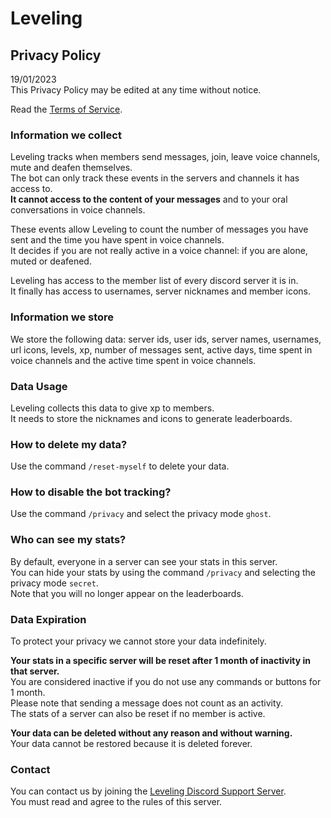 # Leveling

## Privacy Policy

19/01/2023  
This Privacy Policy may be edited at any time without notice.

Read the [Terms of Service](https://scoutant.org/leveling/terms-of-service).

### Information we collect

Leveling tracks when members send messages, join, leave voice channels, mute and deafen themselves.  
The bot can only track these events in the servers and channels it has access to.  
**It cannot access to the content of your messages** and to your oral conversations in voice channels.

These events allow Leveling to count the number of messages you have sent and the time you have spent in voice
channels.  
It decides if you are not really active in a voice channel: if you are alone, muted or deafened.

Leveling has access to the member list of every discord server it is in.  
It finally has access to usernames, server nicknames and member icons.

### Information we store

We store the following data: server ids, user ids, server names, usernames, url icons, levels, xp, number of messages
sent, active days, time spent in voice channels and the active time spent in voice channels.

### Data Usage

Leveling collects this data to give xp to members.  
It needs to store the nicknames and icons to generate leaderboards.

### How to delete my data?

Use the command `/reset-myself` to delete your data.

### How to disable the bot tracking?

Use the command `/privacy` and select the privacy mode `ghost`.

### Who can see my stats?

By default, everyone in a server can see your stats in this server.  
You can hide your stats by using the command `/privacy` and selecting the privacy mode `secret`.  
Note that you will no longer appear on the leaderboards.

### Data Expiration

To protect your privacy we cannot store your data indefinitely.

**Your stats in a specific server will be reset after 1 month of inactivity in that server.**  
You are considered inactive if you do not use any commands or buttons for 1 month.  
Please note that sending a message does not count as an activity.  
The stats of a server can also be reset if no member is active.

**Your data can be deleted without any reason and without warning.**  
Your data cannot be restored because it is deleted forever.

### Contact

You can contact us by joining the [Leveling Discord Support Server](https://discord.com/invite/6DN7YH9cbV).  
You must read and agree to the rules of this server.